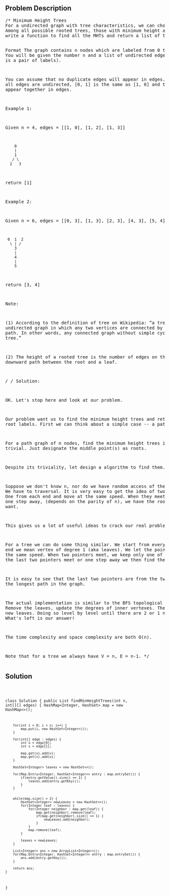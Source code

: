 <!--
<style>
  body { font-family: Arial, sans-serif; }
  .container { max-width: 100%; margin: auto; padding: 20px; }
  .comment-block { background-color: #f9f9f9; padding: 10px; border-left: 5px solid #ccc; max-width: 50%; margin: auto;}
  .code-block { background-color: #f4f4f4; padding: 10px; border: 1px solid #ddd; }
</style>
-->

<div class='container'>
<h2>Problem Description</h2>
<div class='comment-block'>
<pre>
/* Minimum Height Trees
For a undirected graph with tree characteristics, we can choose any node as the root. The result graph is then a rooted tree. 
Among all possible rooted trees, those with minimum height are called minimum height trees (MHTs). Given such a graph,
write a function to find all the MHTs and return a list of their root labels.

Format
The graph contains n nodes which are labeled from 0 to n - 1. 
You will be given the number n and a list of undirected edges (each edge is a pair of labels).

You can assume that no duplicate edges will appear in edges. 
Since all edges are undirected, [0, 1] is the same as [1, 0] and thus will not appear together in edges.

Example 1:

Given n = 4, edges = [[1, 0], [1, 2], [1, 3]]

        0
        |
        1
       / \
      2   3
return [1]

Example 2:

Given n = 6, edges = [[0, 3], [1, 3], [2, 3], [4, 3], [5, 4]]

     0  1  2
      \ | /
        3
        |
        4
        |
        5
return [3, 4]

Note:

(1) According to the definition of tree on Wikipedia:
“a tree is an undirected graph in which any two vertices are connected by exactly one path. In other words, 
any connected graph without simple cycles is a tree.”

(2) The height of a rooted tree is the number of edges on the longest downward path between the root and a leaf.

*/
/* Solution: 

OK. Let's stop here and look at our problem.

Our problem want us to find the minimum height trees and return their root labels. 
First we can think about a simple case -- a path graph.

For a path graph of n nodes, find the minimum height trees is trivial. Just designate the middle point(s) as roots.

Despite its triviality, let design a algorithm to find them.

Suppose we don't know n, nor do we have random access of the nodes. We have to traversal. 
It is very easy to get the idea of two pointers. One from each end and move at the same speed. 
When they meet or they are one step away, 
(depends on the parity of n), we have the roots we want.

This gives us a lot of useful ideas to crack our real problem.

For a tree we can do some thing similar. We start from every end, by end we mean vertex of degree 1 (aka leaves). 
We let the pointers move the same speed. When two pointers meet, 
we keep only one of them, until the last two pointers meet or one step away we then find the roots.

It is easy to see that the last two pointers are from the two ends of the longest path in the graph.

The actual implementation is similar to the BFS topological sort. 
Remove the leaves, update the degrees of inner vertexes. Then remove the new leaves. 
Doing so level by level until there are 2 or 1 nodes left. What's left is our answer!

The time complexity and space complexity are both O(n).

Note that for a tree we always have V = n, E = n-1.
*/
</pre>
</div>

<h2>Solution</h2>
<div class='code-block'>
<pre><code class='language-java'>



class Solution {
    public List<Integer> findMinHeightTrees(int n, int[][] edges) {
        HashMap<Integer, HashSet<Integer>> map = new HashMap<>();
        
        for(int i = 0; i < n; i++) {
            map.put(i, new HashSet<Integer>());
        }
        
        for(int[] edge : edges) {
            int u = edge[0];
            int v = edge[1];
            
            map.get(u).add(v);
            map.get(v).add(u);
        }
        
        HashSet<Integer> leaves = new HashSet<>();
        
        for(Map.Entry<Integer, HashSet<Integer>> entry : map.entrySet()) {
            if(entry.getValue().size() == 1) {
                leaves.add(entry.getKey());
            }
        }
        
        
        while(map.size() > 2) {
            HashSet<Integer> newLeaves = new HashSet<>();
            for(Integer leaf : leaves) {
                for(Integer neighbor : map.get(leaf)) {
                    map.get(neighbor).remove(leaf);
                    if(map.get(neighbor).size() == 1) {
                        newLeaves.add(neighbor);
                    }
                }
                map.remove(leaf);
            }
            
            leaves = newLeaves;
        }
        
        List<Integer> ans = new ArrayList<Integer>();
        for(Map.Entry<Integer, HashSet<Integer>> entry : map.entrySet()) {
            ans.add(entry.getKey());
        }
        
        return ans;
    }
}



</code></pre>
</div>
</div>
